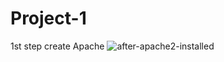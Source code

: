 # Project-1
1st step create Apache
![after-apache2-installed ](https://user-images.githubusercontent.com/107949309/192027710-a0d15ef6-1c15-4a68-9b79-bc291ff38f33.png)
